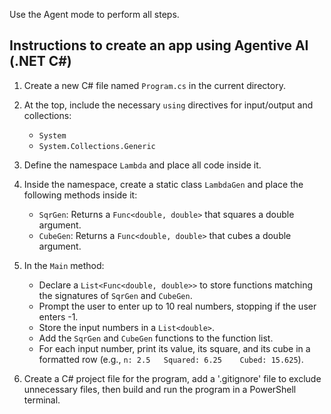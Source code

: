 Use the Agent mode to perform all steps.

## Instructions to create an app using Agentive AI (.NET C#)

1. Create a new C# file named `Program.cs` in the current directory.

2. At the top, include the necessary `using` directives for input/output and collections:
   - `System`
   - `System.Collections.Generic`

3. Define the namespace `Lambda` and place all code inside it.

4. Inside the namespace, create a static class `LambdaGen` and place the following methods inside it:
   - `SqrGen`: Returns a `Func<double, double>` that squares a double argument.
   - `CubeGen`: Returns a `Func<double, double>` that cubes a double argument.

5. In the `Main` method:
   - Declare a `List<Func<double, double>>` to store functions matching the signatures of `SqrGen` and `CubeGen`.
   - Prompt the user to enter up to 10 real numbers, stopping if the user enters -1.
   - Store the input numbers in a `List<double>`.
   - Add the `SqrGen` and `CubeGen` functions to the function list.
   - For each input number, print its value, its square, and its cube in a formatted row (e.g., `n: 2.5   Squared: 6.25    Cubed: 15.625`).

6. Create a C# project file for the program, add a '.gitignore' file to exclude unnecessary files, then build and run the program in a PowerShell terminal.
